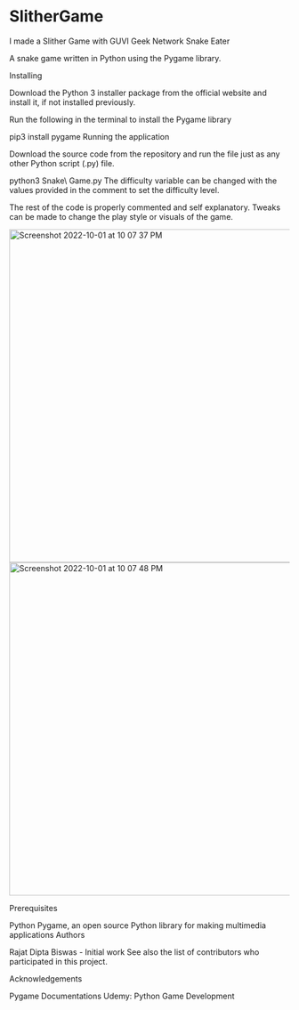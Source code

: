 # SlitherGame
I made a Slither Game with GUVI Geek Network
Snake Eater

A snake game written in Python using the Pygame library.

Installing

Download the Python 3 installer package from the official website and install it, if not installed previously.

Run the following in the terminal to install the Pygame library

pip3 install pygame
Running the application

Download the source code from the repository and run the file just as any other Python script (.py) file.

python3 Snake\ Game.py
The difficulty variable can be changed with the values provided in the comment to set the difficulty level.

The rest of the code is properly commented and self explanatory. Tweaks can be made to change the play style or visuals of the game.

<img width="599" alt="Screenshot 2022-10-01 at 10 07 37 PM" src="https://user-images.githubusercontent.com/94373219/193419315-dd178c36-29c7-4ed2-beff-25c9ee332c3d.png">

<img width="599" alt="Screenshot 2022-10-01 at 10 07 48 PM" src="https://user-images.githubusercontent.com/94373219/193419320-0699c102-618f-451c-b6da-43d6b157dc77.png">


Prerequisites

Python
Pygame, an open source Python library for making multimedia applications
Authors

Rajat Dipta Biswas - Initial work
See also the list of contributors who participated in this project.

Acknowledgements

Pygame Documentations
Udemy: Python Game Development
